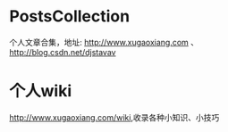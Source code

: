 # PostsCollection
个人文章合集，地址: <http://www.xugaoxiang.com> 、 <http://blog.csdn.net/djstavav>

# 个人wiki
<http://www.xugaoxiang.com/wiki>,收录各种小知识、小技巧
